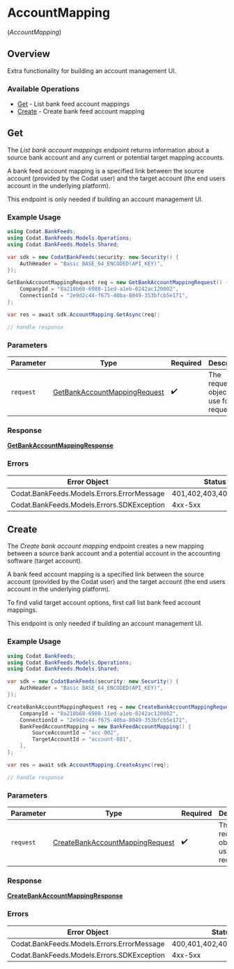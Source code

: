 # AccountMapping
(*AccountMapping*)

## Overview

Extra functionality for building an account management UI.

### Available Operations

* [Get](#get) - List bank feed account mappings
* [Create](#create) - Create bank feed account mapping

## Get

﻿The *List bank account mappings* endpoint returns information about a source bank account and any current or potential target mapping accounts.

A bank feed account mapping is a specified link between the source account (provided by the Codat user) and the target account (the end users account in the underlying platform).

This endpoint is only needed if building an account management UI.

### Example Usage

```csharp
using Codat.BankFeeds;
using Codat.BankFeeds.Models.Operations;
using Codat.BankFeeds.Models.Shared;

var sdk = new CodatBankFeeds(security: new Security() {
    AuthHeader = "Basic BASE_64_ENCODED(API_KEY)",
});

GetBankAccountMappingRequest req = new GetBankAccountMappingRequest() {
    CompanyId = "8a210b68-6988-11ed-a1eb-0242ac120002",
    ConnectionId = "2e9d2c44-f675-40ba-8049-353bfcb5e171",
};

var res = await sdk.AccountMapping.GetAsync(req);

// handle response
```

### Parameters

| Parameter                                                                               | Type                                                                                    | Required                                                                                | Description                                                                             |
| --------------------------------------------------------------------------------------- | --------------------------------------------------------------------------------------- | --------------------------------------------------------------------------------------- | --------------------------------------------------------------------------------------- |
| `request`                                                                               | [GetBankAccountMappingRequest](../../Models/Operations/GetBankAccountMappingRequest.md) | :heavy_check_mark:                                                                      | The request object to use for the request.                                              |

### Response

**[GetBankAccountMappingResponse](../../Models/Operations/GetBankAccountMappingResponse.md)**

### Errors

| Error Object                               | Status Code                                | Content Type                               |
| ------------------------------------------ | ------------------------------------------ | ------------------------------------------ |
| Codat.BankFeeds.Models.Errors.ErrorMessage | 401,402,403,404,429,500,503                | application/json                           |
| Codat.BankFeeds.Models.Errors.SDKException | 4xx-5xx                                    | */*                                        |


## Create

﻿The *Create bank account mapping* endpoint creates a new mapping between a source bank account and a potential account in the accounting software (target account).

A bank feed account mapping is a specified link between the source account (provided by the Codat user) and the target account (the end users account in the underlying platform).

To find valid target account options, first call list bank feed account mappings.

This endpoint is only needed if building an account management UI.

### Example Usage

```csharp
using Codat.BankFeeds;
using Codat.BankFeeds.Models.Operations;
using Codat.BankFeeds.Models.Shared;

var sdk = new CodatBankFeeds(security: new Security() {
    AuthHeader = "Basic BASE_64_ENCODED(API_KEY)",
});

CreateBankAccountMappingRequest req = new CreateBankAccountMappingRequest() {
    CompanyId = "8a210b68-6988-11ed-a1eb-0242ac120002",
    ConnectionId = "2e9d2c44-f675-40ba-8049-353bfcb5e171",
    BankFeedAccountMapping = new BankFeedAccountMapping() {
        SourceAccountId = "acc-002",
        TargetAccountId = "account-081",
    },
};

var res = await sdk.AccountMapping.CreateAsync(req);

// handle response
```

### Parameters

| Parameter                                                                                     | Type                                                                                          | Required                                                                                      | Description                                                                                   |
| --------------------------------------------------------------------------------------------- | --------------------------------------------------------------------------------------------- | --------------------------------------------------------------------------------------------- | --------------------------------------------------------------------------------------------- |
| `request`                                                                                     | [CreateBankAccountMappingRequest](../../Models/Operations/CreateBankAccountMappingRequest.md) | :heavy_check_mark:                                                                            | The request object to use for the request.                                                    |

### Response

**[CreateBankAccountMappingResponse](../../Models/Operations/CreateBankAccountMappingResponse.md)**

### Errors

| Error Object                               | Status Code                                | Content Type                               |
| ------------------------------------------ | ------------------------------------------ | ------------------------------------------ |
| Codat.BankFeeds.Models.Errors.ErrorMessage | 400,401,402,403,404,429,500,503            | application/json                           |
| Codat.BankFeeds.Models.Errors.SDKException | 4xx-5xx                                    | */*                                        |
